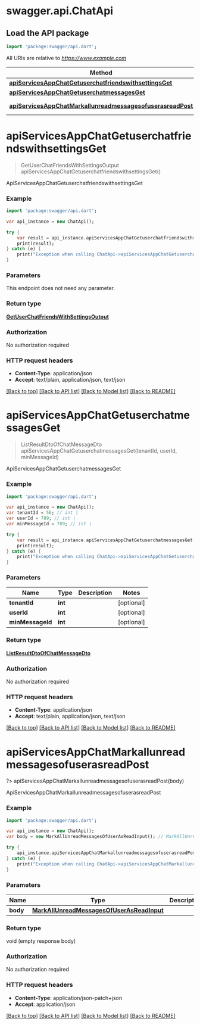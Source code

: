 # swagger.api.ChatApi

## Load the API package
```dart
import 'package:swagger/api.dart';
```

All URIs are relative to *https://www.example.com*

Method | HTTP request | Description
------------- | ------------- | -------------
[**apiServicesAppChatGetuserchatfriendswithsettingsGet**](ChatApi.md#apiServicesAppChatGetuserchatfriendswithsettingsGet) | **GET** /api/services/app/Chat/GetUserChatFriendsWithSettings | ApiServicesAppChatGetuserchatfriendswithsettingsGet
[**apiServicesAppChatGetuserchatmessagesGet**](ChatApi.md#apiServicesAppChatGetuserchatmessagesGet) | **GET** /api/services/app/Chat/GetUserChatMessages | ApiServicesAppChatGetuserchatmessagesGet
[**apiServicesAppChatMarkallunreadmessagesofuserasreadPost**](ChatApi.md#apiServicesAppChatMarkallunreadmessagesofuserasreadPost) | **POST** /api/services/app/Chat/MarkAllUnreadMessagesOfUserAsRead | ApiServicesAppChatMarkallunreadmessagesofuserasreadPost


# **apiServicesAppChatGetuserchatfriendswithsettingsGet**
> GetUserChatFriendsWithSettingsOutput apiServicesAppChatGetuserchatfriendswithsettingsGet()

ApiServicesAppChatGetuserchatfriendswithsettingsGet



### Example 
```dart
import 'package:swagger/api.dart';

var api_instance = new ChatApi();

try { 
    var result = api_instance.apiServicesAppChatGetuserchatfriendswithsettingsGet();
    print(result);
} catch (e) {
    print("Exception when calling ChatApi->apiServicesAppChatGetuserchatfriendswithsettingsGet: $e\n");
}
```

### Parameters
This endpoint does not need any parameter.

### Return type

[**GetUserChatFriendsWithSettingsOutput**](GetUserChatFriendsWithSettingsOutput.md)

### Authorization

No authorization required

### HTTP request headers

 - **Content-Type**: application/json
 - **Accept**: text/plain, application/json, text/json

[[Back to top]](#) [[Back to API list]](../README.md#documentation-for-api-endpoints) [[Back to Model list]](../README.md#documentation-for-models) [[Back to README]](../README.md)

# **apiServicesAppChatGetuserchatmessagesGet**
> ListResultDtoOfChatMessageDto apiServicesAppChatGetuserchatmessagesGet(tenantId, userId, minMessageId)

ApiServicesAppChatGetuserchatmessagesGet



### Example 
```dart
import 'package:swagger/api.dart';

var api_instance = new ChatApi();
var tenantId = 56; // int | 
var userId = 789; // int | 
var minMessageId = 789; // int | 

try { 
    var result = api_instance.apiServicesAppChatGetuserchatmessagesGet(tenantId, userId, minMessageId);
    print(result);
} catch (e) {
    print("Exception when calling ChatApi->apiServicesAppChatGetuserchatmessagesGet: $e\n");
}
```

### Parameters

Name | Type | Description  | Notes
------------- | ------------- | ------------- | -------------
 **tenantId** | **int**|  | [optional] 
 **userId** | **int**|  | [optional] 
 **minMessageId** | **int**|  | [optional] 

### Return type

[**ListResultDtoOfChatMessageDto**](ListResultDtoOfChatMessageDto.md)

### Authorization

No authorization required

### HTTP request headers

 - **Content-Type**: application/json
 - **Accept**: text/plain, application/json, text/json

[[Back to top]](#) [[Back to API list]](../README.md#documentation-for-api-endpoints) [[Back to Model list]](../README.md#documentation-for-models) [[Back to README]](../README.md)

# **apiServicesAppChatMarkallunreadmessagesofuserasreadPost**
?> apiServicesAppChatMarkallunreadmessagesofuserasreadPost(body)

ApiServicesAppChatMarkallunreadmessagesofuserasreadPost



### Example 
```dart
import 'package:swagger/api.dart';

var api_instance = new ChatApi();
var body = new MarkAllUnreadMessagesOfUserAsReadInput(); // MarkAllUnreadMessagesOfUserAsReadInput | 

try { 
    api_instance.apiServicesAppChatMarkallunreadmessagesofuserasreadPost(body);
} catch (e) {
    print("Exception when calling ChatApi->apiServicesAppChatMarkallunreadmessagesofuserasreadPost: $e\n");
}
```

### Parameters

Name | Type | Description  | Notes
------------- | ------------- | ------------- | -------------
 **body** | [**MarkAllUnreadMessagesOfUserAsReadInput**](MarkAllUnreadMessagesOfUserAsReadInput.md)|  | [optional] 

### Return type

void (empty response body)

### Authorization

No authorization required

### HTTP request headers

 - **Content-Type**: application/json-patch+json
 - **Accept**: application/json

[[Back to top]](#) [[Back to API list]](../README.md#documentation-for-api-endpoints) [[Back to Model list]](../README.md#documentation-for-models) [[Back to README]](../README.md)

